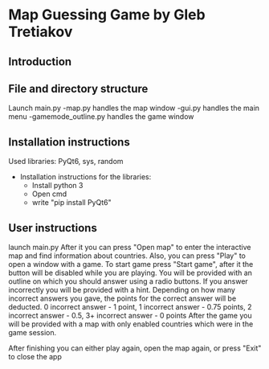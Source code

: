 # Map Guessing Game by Gleb Tretiakov

## Introduction

## File and directory structure

  Launch main.py
-map.py handles the map window
-gui.py handles the main menu
-gamemode_outline.py handles the game window

## Installation instructions

  Used libraries: PyQt6, sys, random
  - Installation instructions for the libraries:
      - Install python 3
      - Open cmd
      - write "pip install PyQt6"

## User instructions

  launch main.py
After it you can press "Open map" to enter the interactive map and find information about countries.
Also, you can press "Play" to open a window with a game. To start game press "Start game", after it the button will be disabled while you are playing.
You will be provided with an outline on which you should answer using a radio buttons. If you answer incorrectly you will be provided with a hint.
Depending on how many incorrect answers you gave, the points for the correct answer will be deducted. 0 incorrect answer - 1 point, 1 incorrect answer - 0.75 points, 2 incorrect answer - 0.5, 3+ incorrect answer - 0 points
After the game you will be provided with a map with only enabled countries which were in the game session.

After finishing you can either play again, open the map again, or press "Exit" to close the app